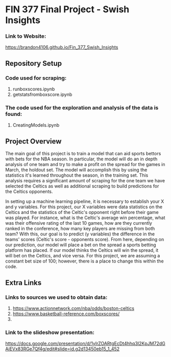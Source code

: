 # FIN 377 Final Project - Swish Insights

### Link to Website:
https://brandon4106.github.io/Fin_377_Swish_Insights

## Repository Setup

### Code used for scraping:

1. runboxscores.ipynb
2. getstatsfromboxscore.ipynb

### The code used for the exploration and analysis of the data is found:

1. CreatingModels.ipynb

## Project Overview

The main goal of this project is to train a model that can aid sports bettors with bets for the NBA season. In particular, the model will do an in depth analysis of one team and try to make a profit on the spread for the games in March, the holdout set. The model will accomplish this by using the statistics it's learned throughout the season, in the training set. This analysis requires a significant amount of scraping for the one team we have selected the Celtics as well as additional scraping to build predictions for the Celtics opponents.

In setting up a machine learning pipeline, it is necessary to establish your X and y variables. For this project, our X variables were data statistics on the Celtics and the statistics of the Celtic's opponent right before their game was played. For instance, what is the Celtic's average win percentage, what was their offensive rating of the last 10 games, how are they currently ranked in the conference, how many key players are missing from both team? With this, our goal is to predict (y variables) the difference in the teams' scores (Celtic's score - opponents score). From here, depending on our prediction, our model will place a bet on the spread a sports betting platform has placed. If our model thinks the Celtics will win the spread, it will bet on the Celtics, and vice versa. For this project, we are assuming a constant bet size of 100; however, there is a place to change this within the code.

## Extra Links

### Links to sources we used to obtain data:

1. https://www.actionnetwork.com/nba/odds/boston-celtics
2. https://www.basketball-reference.com/boxscores/
3. 
### Link to the slideshow presentation:
https://docs.google.com/presentation/d/1yIrZOARtgEcDt4hhq3I2KpJM72dGAiEVx83RGe7Qf4g/edit#slide=id.g2d13450eb15_1_452







